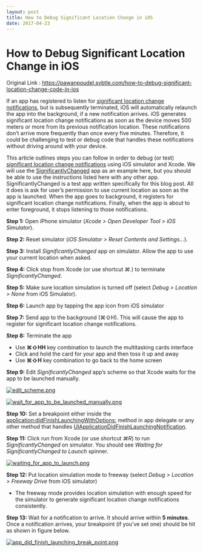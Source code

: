 ```yaml
---
layout: post
title: How to Debug Significant Location Change in iOS
date: 2017-04-23
---
```


# How to Debug Significant Location Change in iOS

Original Link : https://pawanpoudel.svbtle.com/how-to-debug-significant-location-change-code-in-ios

If an app has registered to listen for [significant location change notifications](http://goo.gl/1iE9PN), but is subsequently terminated, iOS will automatically relaunch the app into the background, if a new notification arrives. iOS generates significant location change notifications as soon as the device moves 500 meters or more from its previous notification location. These notifications don’t arrive more frequently than once every five minutes. Therefore, it could be challenging to test or debug code that handles these notifications without driving around with your device.

This article outlines steps you can follow in order to debug (or test)
[significant location change notifications](http://goo.gl/1iE9PN) using iOS
simulator and Xcode. We will use the [SignificantlyChanged](https://github.com/pawanpoudel/SignificantlyChanged) app as an example here, but you should be able to use the instructions listed here with any other app. SignificantlyChanged is a test app written specifically for this blog post. All it does is ask for user’s permission to use current location as soon as the app is launched. When the app goes to background, it registers for significant location change notifications. Finally, when the app is about to
enter foreground, it stops listening to those notifications.

**Step 1:** Open iPhone simulator (*Xcode > Open Developer Tool > iOS Simulator*).

**Step 2:** Reset simulator (*iOS Simulator > Reset Contents and Settings…*).

**Step 3:** Install *SignificantlyChanged* app on simulator. Allow the app to use your current location when asked.

**Step 4:** Click stop from Xcode (or use shortcut *⌘.*) to terminate *SignificantlyChanged*.

**Step 5:** Make sure location simulation is turned off (select *Debug > Location > None* from iOS Simulator).

**Step 6:** Launch app by tapping the app icon from iOS simulator

**Step 7:** Send app to the background (⌘⇧H). This will cause the app to register for significant location change notifications.

**Step 8:** Terminate the app

- Use **⌘⇧HH** key combination to launch the multitasking cards interface
- Click and hold the card for your app and then toss it up and away
- Use **⌘⇧H** key combination to go back to the home screen

**Step 9:** Edit *SignificantlyChanged* app’s scheme so that Xcode waits for the app to be launched manually.

[![edit_scheme.png](https://svbtleusercontent.com/qss6dirskbylmg_retina.png)](https://svbtleusercontent.com/qss6dirskbylmg.png)

[![wait_for_app_to_be_launched_manually.png](https://svbtleusercontent.com/12g1fwjnhip66q_retina.png)](https://svbtleusercontent.com/12g1fwjnhip66q.png)

**Step 10:** Set a breakpoint either inside the [application:didFinishLaunchingWithOptions:](http://goo.gl/HXCIIZ) method in app delegate or any other method that handles [UIApplicationDidFinishLaunchingNotification](http://goo.gl/KoK3sZ).

**Step 11:** Click run from Xcode (or use shortcut *⌘R*) to run *SignificantlyChanged* on simulator. You should see *Waiting for SignificantlyChanged to Launch* spinner.

[![waiting_for_app_to_launch.png](https://svbtleusercontent.com/4zuxzx6jljdya_retina.png)](https://svbtleusercontent.com/4zuxzx6jljdya.png)

**Step 12:** Put location simulation mode to freeway (select *Debug > Location > Freeway Drive* from iOS simulator)

- The freeway mode provides location simulation with enough speed for the simulator to generate significant location change notifications consistently.

**Step 13:** Wait for a notification to arrive. It should arrive within **5 minutes**. Once a notification arrives, your breakpoint (if you’ve set one) should be hit as shown in figure below.

[![app_did_finish_launching_break_point.png](https://svbtleusercontent.com/jg959lflxnu6uq_retina.png)](https://svbtleusercontent.com/jg959lflxnu6uq.png)